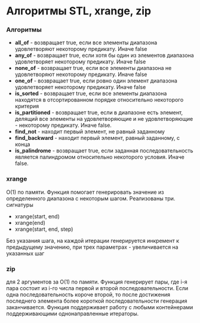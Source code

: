 # Алгоритмы STL, xrange, zip

### Алгоритмы

- **all_of** - возвращает true, если все элементы диапазона удовлетворяют некоторому предикату. Иначе false
- **any_of** - возвращает true, если хотя бы один из элементов диапазона удовлетворяет некоторому предикату. Иначе false
- **none_of** - возвращает true, если все элементы диапазона не удовлетворяют некоторому предикату. Иначе false
- **one_of** - возвращает true, если ровно один элемент диапазона удовлетворяет некоторому предикату. Иначе false
- **is_sorted** - возвращает true, если все элементы диапазона находятся в отсортированном порядке относительно некоторого критерия
- **is_partitioned** - возвращает true, если в диапазоне есть элемент, делящий все элементы на удовлетворяющие и не удовлетворяющие - некоторому предикату. Иначе false.
- **find_not** - находит первый элемент, не равный заданному
- **find_backward** - находит первый элемент, равный заданному, с конца
- **is_palindrome** - возвращает true, если заданная последовательность является палиндромом относительно некоторого условия. Иначе false.

### xrange

O(1) по памяти. Функция помогает генерировать значение из определенного диапазона с некоторым шагом.
Реализованы три. сигнатуры
- xrange(start, end)
- xrange(end)
- xrange(start, end, step)
  
Без указания шага, на каждой итерации генерируется инкремент к предыдущему значению, при трех параметрах - увеличивается на указанных шаг


### zip

для 2 аргументов за O(1) по памяти. Функция генерирует пары, где i-я пара состоит из i-го числа первой и второй последовательности. Если одна последовательность короче второй, то после достижения последнего элемента более короткой последовательности генерация заканчивается. Функция поддерживает работу с любыми контейнерами поддерживающими однонаправленные итераторы.
